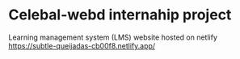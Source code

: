 # Celebal-webd internahip project 
Learning management system (LMS)
website hosted on netlify https://subtle-queijadas-cb00f8.netlify.app/

